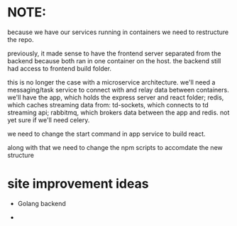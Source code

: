 


# NOTE:

because we have our services running in containers we need to restructure the
repo.

previously, it made sense to have the frontend server separated from the backend
because both ran in one container on the host. the backend still had access to
frontend build folder. 

this is no longer the case with a microservice architecture. we'll need a
messaging/task service to connect with and relay data between containers. we'll
have the app, which holds the express server and react folder; redis, which
caches streaming data from: td-sockets, which connects to td streaming api;
rabbitmq, which brokers data between the app and redis. not yet sure if we'll need
celery.

we need to change the start command in app service to build react.

along with that we need to change the npm scripts to accomdate the new structure








# site improvement ideas


* Golang backend

* 
